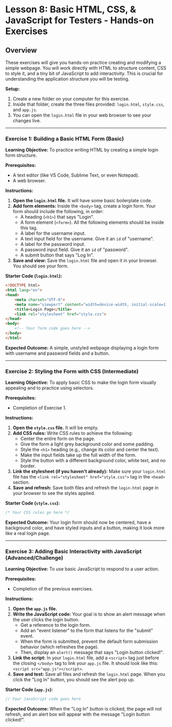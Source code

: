 # Lesson 8: Basic HTML, CSS, & JavaScript for Testers - Hands-on Exercises

## Overview

These exercises will give you hands-on practice creating and modifying a simple webpage. You will work directly with HTML to structure content, CSS to style it, and a tiny bit of JavaScript to add interactivity. This is crucial for understanding the application structure you will be testing.

**Setup:**

1.  Create a new folder on your computer for this exercise.
2.  Inside that folder, create the three files provided: `login.html`, `style.css`, and `app.js`.
3.  You can open the `login.html` file in your web browser to see your changes live.

---

### Exercise 1: Building a Basic HTML Form (Basic)

**Learning Objective:** To practice writing HTML by creating a simple login form structure.

**Prerequisites:**
- A text editor (like VS Code, Sublime Text, or even Notepad).
- A web browser.

**Instructions:**

1.  **Open the `login.html` file.** It will have some basic boilerplate code.
2.  **Add form elements:** Inside the `<body>` tag, create a login form. Your form should include the following, in order:
    *   A heading (`<h1>`) that says "Login".
    *   A form element (`<form>`). All the following elements should be inside this tag.
    *   A label for the username input.
    *   A text input field for the username. Give it an `id` of "username".
    *   A label for the password input.
    *   A password input field. Give it an `id` of "password".
    *   A submit button that says "Log In".
3.  **Save and view:** Save the `login.html` file and open it in your browser. You should see your form.

**Starter Code (`login.html`):**
```html
<!DOCTYPE html>
<html lang="en">
<head>
    <meta charset="UTF-8">
    <meta name="viewport" content="width=device-width, initial-scale=1.0">
    <title>Login Page</title>
    <link rel="stylesheet" href="style.css">
</head>
<body>
    <!-- Your form code goes here -->
</body>
</html>
```

**Expected Outcome:**
A simple, unstyled webpage displaying a login form with username and password fields and a button.

---

### Exercise 2: Styling the Form with CSS (Intermediate)

**Learning Objective:** To apply basic CSS to make the login form visually appealing and to practice using selectors.

**Prerequisites:**
- Completion of Exercise 1.

**Instructions:**

1.  **Open the `style.css` file.** It will be empty.
2.  **Add CSS rules:** Write CSS rules to achieve the following:
    *   Center the entire form on the page.
    *   Give the form a light grey background color and some padding.
    *   Style the `<h1>` heading (e.g., change its color and center the text).
    *   Make the input fields take up the full width of the form.
    *   Style the button with a different background color, white text, and no border.
3.  **Link the stylesheet (if you haven't already):** Make sure your `login.html` file has the `<link rel="stylesheet" href="style.css">` tag in the `<head>` section.
4.  **Save and refresh:** Save both files and refresh the `login.html` page in your browser to see the styles applied.

**Starter Code (`style.css`):**
```css
/* Your CSS rules go here */
```

**Expected Outcome:**
Your login form should now be centered, have a background color, and have styled inputs and a button, making it look more like a real login page.

---

### Exercise 3: Adding Basic Interactivity with JavaScript (Advanced/Challenge)

**Learning Objective:** To use basic JavaScript to respond to a user action.

**Prerequisites:**
- Completion of the previous exercises.

**Instructions:**

1.  **Open the `app.js` file.**
2.  **Write the JavaScript code:** Your goal is to show an alert message when the user clicks the login button.
    *   Get a reference to the login form.
    *   Add an "event listener" to the form that listens for the "submit" event.
    *   When the form is submitted, prevent the default form submission behavior (which refreshes the page).
    *   Then, display an `alert()` message that says "Login button clicked!".
3.  **Link the script:** In your `login.html` file, add a `<script>` tag just before the closing `</body>` tag to link your `app.js` file. It should look like this: `<script src="app.js"></script>`.
4.  **Save and test:** Save all files and refresh the `login.html` page. When you click the "Log In" button, you should see the alert pop up.

**Starter Code (`app.js`):**
```javascript
// Your JavaScript code goes here
```

**Expected Outcome:**
When the "Log In" button is clicked, the page will not refresh, and an alert box will appear with the message "Login button clicked!".